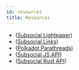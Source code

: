 ```yaml
---
id: resources
title: Resources
---
```


- ([Subsocial Lightpaper](/docs/basics/))
- ([Subsocial Links](https://subsocial.network/links))
- ([Polkadot Parathreads](https://wiki.polkadot.network/docs/ru/learn-parathreads))
- ([Subsocial JS API](https://docs.subsocial.network/js-docs/))
- ([Subsocial Rust API](https://docs.subsocial.network/rust-docs))
